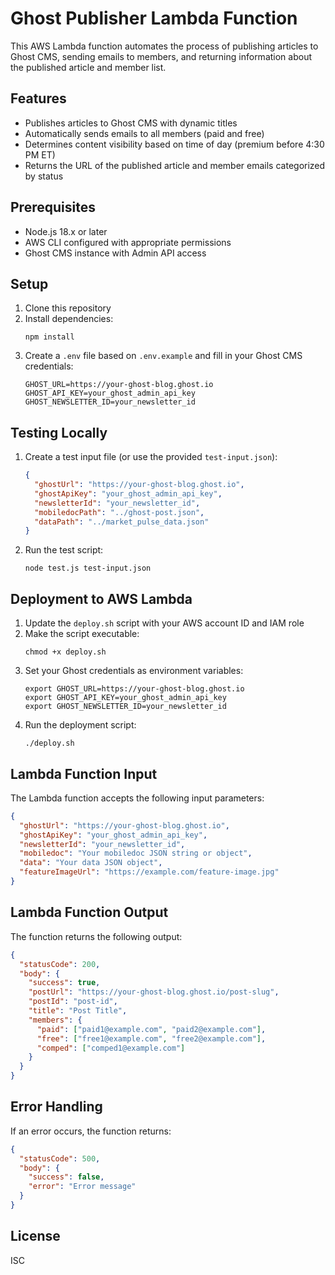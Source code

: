 # Ghost Publisher Lambda Function

This AWS Lambda function automates the process of publishing articles to Ghost CMS, sending emails to members, and returning information about the published article and member list.

## Features

- Publishes articles to Ghost CMS with dynamic titles
- Automatically sends emails to all members (paid and free)
- Determines content visibility based on time of day (premium before 4:30 PM ET)
- Returns the URL of the published article and member emails categorized by status

## Prerequisites

- Node.js 18.x or later
- AWS CLI configured with appropriate permissions
- Ghost CMS instance with Admin API access

## Setup

1. Clone this repository
2. Install dependencies:
   ```
   npm install
   ```
3. Create a `.env` file based on `.env.example` and fill in your Ghost CMS credentials:
   ```
   GHOST_URL=https://your-ghost-blog.ghost.io
   GHOST_API_KEY=your_ghost_admin_api_key
   GHOST_NEWSLETTER_ID=your_newsletter_id
   ```

## Testing Locally

1. Create a test input file (or use the provided `test-input.json`):
   ```json
   {
     "ghostUrl": "https://your-ghost-blog.ghost.io",
     "ghostApiKey": "your_ghost_admin_api_key",
     "newsletterId": "your_newsletter_id",
     "mobiledocPath": "../ghost-post.json",
     "dataPath": "../market_pulse_data.json"
   }
   ```

2. Run the test script:
   ```
   node test.js test-input.json
   ```

## Deployment to AWS Lambda

1. Update the `deploy.sh` script with your AWS account ID and IAM role
2. Make the script executable:
   ```
   chmod +x deploy.sh
   ```
3. Set your Ghost credentials as environment variables:
   ```
   export GHOST_URL=https://your-ghost-blog.ghost.io
   export GHOST_API_KEY=your_ghost_admin_api_key
   export GHOST_NEWSLETTER_ID=your_newsletter_id
   ```
4. Run the deployment script:
   ```
   ./deploy.sh
   ```

## Lambda Function Input

The Lambda function accepts the following input parameters:

```json
{
  "ghostUrl": "https://your-ghost-blog.ghost.io",
  "ghostApiKey": "your_ghost_admin_api_key",
  "newsletterId": "your_newsletter_id",
  "mobiledoc": "Your mobiledoc JSON string or object",
  "data": "Your data JSON object",
  "featureImageUrl": "https://example.com/feature-image.jpg"
}
```

## Lambda Function Output

The function returns the following output:

```json
{
  "statusCode": 200,
  "body": {
    "success": true,
    "postUrl": "https://your-ghost-blog.ghost.io/post-slug",
    "postId": "post-id",
    "title": "Post Title",
    "members": {
      "paid": ["paid1@example.com", "paid2@example.com"],
      "free": ["free1@example.com", "free2@example.com"],
      "comped": ["comped1@example.com"]
    }
  }
}
```

## Error Handling

If an error occurs, the function returns:

```json
{
  "statusCode": 500,
  "body": {
    "success": false,
    "error": "Error message"
  }
}
```

## License

ISC
